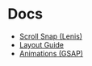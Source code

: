 # Docs

- [Scroll Snap (Lenis)](./scroll.md)
- [Layout Guide](./layout.md)
- [Animations (GSAP)](./animations.md)

